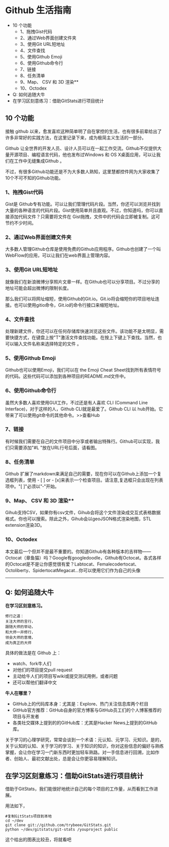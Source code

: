 # Github 生活指南

<!-- MarkdownTOC -->

- 10 个功能
    - 1、拖拽Gist代码
    - 2、通过Web界面创建文件夹
    - 3、使用Git URL短地址
    - 4、文件查找
    - 5、使用Github Emoji
    - 6、使用Github命令行
    - 7、链接
    - 8、任务清单
    - 9、Map、 CSV 和 3D 渲染**
    - 10、Octodex
- Q: 如何追随大牛
- 在学习区刻意练习：借助GitStats进行项目统计

<!-- /MarkdownTOC -->


## 10 个功能

接触 github 以来，愈发喜欢这种简单明了自在掌控的生活，也有很多前辈给出了许多非常好的实践方法，在这里记录下来，成为极简主义生活的一部分。

Github 让全世界的开发人员、设计人员可以在一起工作交流。Github不仅提供大量开源项目、编程语言代码，他也发布过Windows 和 OS X桌面应用，可以让我们在工作中无缝集成Github 。

不过，有很多Github功能还是不为大多数人熟知，这里慧都控件网为大家收集了10个不可不知的Github功能。

### 1、拖拽Gist代码

Gist是 Github专有功能。可以让我们管理代码片段。当然，你还可以浏览并找到大量的各种语言的代码片段。Gist使用简单并且直观。不过，你知道吗，你可以直接添加代码文件？只需要将文件在 Gist拖拽，文件中的代码会立即被复制。这可节约不少时间。

### 2、通过Web界面创建文件夹

大多数人管理Github仓库是使用免费的Github应用程序。Github也创建了一个叫WebFlow的应用，可以让我们在web界面上管理内容。

### 3、使用Git URL短地址

就像我们在新浪微博分享照片文章一样。在Github也可以分享项目。不过分享的地址可能会超出微博的限制长度。

那么我们可以将网址缩短，使用Github的Git.io。Git.io将会缩短你的项目地址连接。也可以使用gitio命令，Git.io的命令行接口来缩短地址。

### 4、文件查找

处理新建文件，你还可以在任何存储库快速浏览这些文件。该功能不是太明显，需要快捷方式，在键盘上按"T"激活文件查找功能。在按上下键上下查找。当然，也可以输入文件名称来选择特定的文件 。

### 5、使用Github Emoji

Github也可以使用Emoji，我们可以在 the Emoji Cheat Sheet找到所有表情符号的代码。这些代码可以添加到各种项目的README.md文件中。

### 6、使用Github命令行

虽然大多数人喜欢使用GUI工作，不过还是有人喜欢 CLI (Command Line Interface)，对于这样的人，Github CLI就是最爱了。Github CLI 以 hub开始。它带来了可以使用git命令的其他命令。>>查看Hub

### 7、链接

有时候我们需要在自己的文件项目中分享或者输出特殊行。Github可以实现，我们只需要添加"#L "放在URL行号后面，请看图。

### 8、任务清单

Github 扩展了markdown来满足自己的需要，现在你可以在Github上添加一个复选框列表，使用 - [ ] or - [x]来表示一个检查项目。请注意,复选框只会出现在列表项中。"[ ]"必须以"‐"开始。

### 9、Map、 CSV 和 3D 渲染**

Gihub支持CSV，如果你有csv文件，Gihub会将这个文件渲染成交互式表格数据格式。你也可以搜索。除此之外，Gihub会以geoJSON格式渲染地图，STL extension渲染3D。

### 10、Octodex

本文最后一个但并不是最不重要的。你知道Github有各种版本的吉祥物——Octocat（章鱼猫）吗？Google有googledoodle，Github有Octocat。各式各样的Octocat是不是让你感觉很有爱？Labtocat、Femalecodertocat、Octoliberty、SpidertocatMegacat...你可以使用它们作为自己的头像

---

## Q: 如何追随大牛

**在学习区刻意练习。**

    修行之道：
    关注大师的言行，
    跟随大师的举动，
    和大师一并修行，
    领会大师的意境，
    成为真正的大师

具体的做法是在 Github 上：

+ watch、fork牛人们
+ 对他们的项目提交pull request
+ 主动给牛人们的项目写wiki或提交测试用例，或者问题
+ 还可以帮他们翻译中文

**牛人在哪里？**

+ GitHub上的代码库本身：尤其是：Explore、热门关注信息库两个栏目
+ GitHub官方推荐：GitHub自身的官方博客与GitHub员工们的个人博客推荐的项目与开发者
+ 各类社交媒体上提到的的GitHub库：尤其是Hacker News上提到的GitHub库。

关于学习的心理学研究，常常会谈到一个术语：元认知、元学习、元知识。是的，关于认知的认知、关于学习的学习、关于知识的知识，你对这些信息的偏好与熟练掌握，会让你在学习一门新东西时更加轻车熟路。对一手信息进行回溯，比如作者、创始人、最初文献出处，总是会让你更容易理解知识。


## 在学习区刻意练习：借助GitStats进行项目统计

借助于GitStats，我们能很好地统计自己的每个项目的工作量，从而看到工作进展。

用法如下，

    #复制GitStats项目到本地
    cd ~/dev
    git clone git://github.com/trybeee/GitStats.git
    python ~/dev/gitstats/git-stats /youproject public

这个给出的图表比较丑，将就看吧
